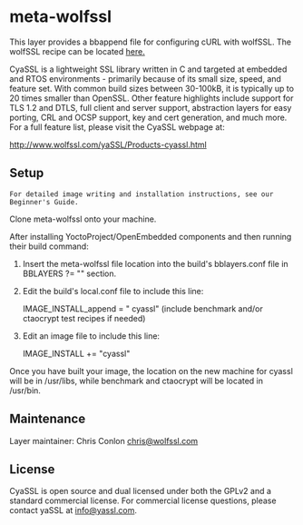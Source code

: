meta-wolfssl
==========

This layer provides a bbappend file for configuring cURL with wolfSSL. 
The wolfSSL recipe can be located [here.](
https://github.com/openembedded/meta-oe/tree/master/meta-networking/recipes-connectivity/cyassl)

CyaSSL is a lightweight SSL library written in C and targeted at
embedded and RTOS environments - primarily because of its small size,
speed, and feature set. With common build sizes between 30-100kB,
it is typically up to 20 times smaller than OpenSSL. Other feature
highlights include support for TLS 1.2 and DTLS, full client and
server support, abstraction layers for easy porting, CRL and OCSP
support, key and cert generation, and much more. For a full feature
list, please visit the CyaSSL webpage at:

http://www.wolfssl.com/yaSSL/Products-cyassl.html

Setup
-----

`For detailed image writing and installation instructions, see our 
Beginner's Guide.`

Clone meta-wolfssl onto your machine. 

After installing YoctoProject/OpenEmbedded components and then running 
their build command:
    
1. Insert the meta-wolfssl file location into the build's bblayers.conf
   file in BBLAYERS ?= "" section.
2. Edit the build's local.conf file to include this line:
       
    IMAGE_INSTALL_append = " cyassl" (include benchmark and/or ctaocrypt
                                          test recipes if needed)
3. Edit an image file to include this line:

    IMAGE_INSTALL += "cyassl"

Once you have built your image, the location on the new machine for cyassl 
will be in /usr/libs, while benchmark and ctaocrypt will be located in 
/usr/bin.


Maintenance
-----------

Layer maintainer: Chris Conlon <chris@wolfssl.com>

License
-------

CyaSSL is open source and dual licensed under both the GPLv2
and a standard commercial license. For commercial license
questions, please contact yaSSL at info@yassl.com.

